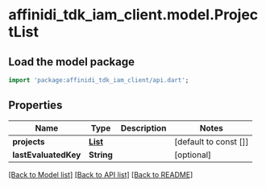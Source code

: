 # affinidi_tdk_iam_client.model.ProjectList

## Load the model package

```dart
import 'package:affinidi_tdk_iam_client/api.dart';
```

## Properties

| Name                 | Type                                  | Description | Notes                 |
| -------------------- | ------------------------------------- | ----------- | --------------------- |
| **projects**         | [**List<ProjectDto>**](ProjectDto.md) |             | [default to const []] |
| **lastEvaluatedKey** | **String**                            |             | [optional]            |

[[Back to Model list]](../README.md#documentation-for-models) [[Back to API list]](../README.md#documentation-for-api-endpoints) [[Back to README]](../README.md)
